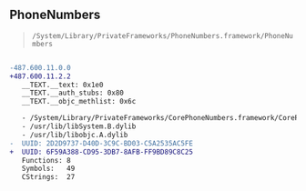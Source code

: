 ## PhoneNumbers

> `/System/Library/PrivateFrameworks/PhoneNumbers.framework/PhoneNumbers`

```diff

-487.600.11.0.0
+487.600.11.2.2
   __TEXT.__text: 0x1e0
   __TEXT.__auth_stubs: 0x80
   __TEXT.__objc_methlist: 0x6c

   - /System/Library/PrivateFrameworks/CorePhoneNumbers.framework/CorePhoneNumbers
   - /usr/lib/libSystem.B.dylib
   - /usr/lib/libobjc.A.dylib
-  UUID: 2D2D9737-D40D-3C9C-BD03-C5A2535AC5FE
+  UUID: 6F59A388-CD95-3DB7-8AFB-FF9BD89C8C25
   Functions: 8
   Symbols:   49
   CStrings:  27

```
